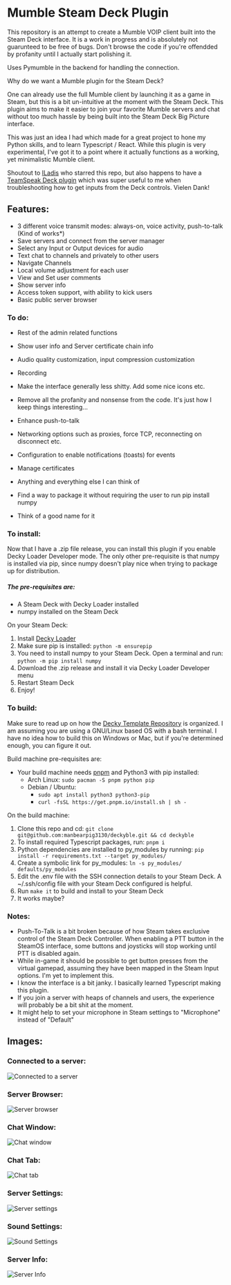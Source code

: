# Mumble Steam Deck Plugin

This repository is an attempt to create a Mumble VOIP client built into the Steam Deck interface. It is a work in progress and is absolutely not guarunteed to be free of bugs. Don't browse the code if you're offendded by profanity until I actually start polishing it.

Uses Pymumble in the backend for handling the connection.

Why do we want a Mumble plugin for the Steam Deck?

One can already use the full Mumble client by launching it as a game in Steam, but this is a bit un-intuitive at the moment with the Steam Deck. This plugin aims to make it easier to join your favorite Mumble servers and chat without too much hassle by being built into the Steam Deck Big Picture interface. 

This was just an idea I had which made for a great project to hone my Python skills, and to learn Typescript / React. 
While this plugin is very experimental, I've got it to a point where it actually functions as a working, yet minimalistic Mumble client. 

Shoutout to [ILadis](https://github.com/ILadis) who starred this repo, but also happens to have a [TeamSpeak Deck plugin](https://github.com/ILadis/ts3-qs4sd) which was super useful to me when troubleshooting how to get inputs from the Deck controls. Vielen Dank!

## Features:
- 3 different voice transmit modes: always-on, voice activity, push-to-talk (Kind of works*)
- Save servers and connect from the server manager
- Select any Input or Output devices for audio
- Text chat to channels and privately to other users
- Navigate Channels
- Local volume adjustment for each user
- View and Set user comments
- Show server info
- Access token support, with ability to kick users
- Basic public server browser

### To do:
- Rest of the admin related functions
- Show user info and Server certificate chain info
- Audio quality customization, input compression customization
- Recording
- Make the interface generally less shitty. Add some nice icons etc.
- Remove all the profanity and nonsense from the code. It's just how I keep things interesting...
- Enhance push-to-talk

- Networking options such as proxies, force TCP, reconnecting on disconnect etc.
- Configuration to enable notifications (toasts) for events
- Manage certificates
- Anything and everything else I can think of
- Find a way to package it without requiring the user to run pip install numpy
- Think of a good name for it

### To install:
Now that I have a .zip file release, you can install this plugin if you enable Decky Loader Developer mode. The only other pre-requisite is that numpy is installed via pip, since numpy doesn't play nice when trying to package up for distribution.

##### The pre-requisites are:
-  A Steam Deck with Decky Loader installed
-  numpy installed on the Steam Deck


On your Steam Deck:
1. Install [Decky Loader](https://github.com/SteamDeckHomebrew/decky-loader)
2. Make sure pip is installed: `python -m ensurepip`
3. You need to install numpy to your Steam Deck. Open a terminal and run: `python -m pip install numpy`
4. Download the .zip release and install it via Decky Loader Developer menu
5. Restart Steam Deck
6. Enjoy!


### To build:

 Make sure to read up on how the [Decky Template Repository](https://github.com/SteamDeckHomebrew/decky-plugin-template) is organized. 
 I am assuming you are using a GNU/Linux based OS with a bash terminal. I have no idea how to build this on Windows or Mac, but if you're determined enough, you can figure it out.

Build machine pre-requisites are:
 -  Your build machine needs [pnpm](https://pnpm.io/installation) and Python3 with pip installed:
    - Arch Linux: `sudo pacman -S pnpm python pip`
    - Debian / Ubuntu:
        - `sudo apt install python3 python3-pip`
        - `curl -fsSL https://get.pnpm.io/install.sh | sh -`

On the build machine:
1. Clone this repo and cd: `git clone git@github.com:manbearpig3130/deckyble.git && cd deckyble`
2. To install required Typescript packages, run: `pnpm i`
3. Python dependencies are installed to py_modules by running: `pip install -r requirements.txt --target py_modules/`
4. Create a symbolic link for py_modules: `ln -s py_modules/ defaults/py_modules`
5. Edit the .env file with the SSH connection details to your Steam Deck. A ~/.ssh/config file with your Steam Deck configured is helpful.
6. Run `make it` to build and install to your Steam Deck
7. It works maybe?

### Notes:

* Push-To-Talk is a bit broken because of how Steam takes exclusive control of the Steam Deck Controller. When enabling a PTT button in the SteamOS interface, some buttons and joysticks will stop working until PTT is disabled again.
* While in-game it should be possible to get button presses from the virtual gamepad, assuming they have been mapped in the Steam Input options. I'm yet to implement this.
* I know the interface is a bit janky. I basically learned Typescript making this plugin.
* If you join a server with heaps of channels and users, the experience will probably be a bit shit at the moment.
* It might help to set your microphone in Steam settings to "Microphone" instead of "Default"


## Images:

### Connected to a server:
![Connected to a server](img/server.png)

### Server Browser:
![Server browser](img/browser.png)

### Chat Window:
![Chat window](img/chatbox.png)

### Chat Tab:
![Chat tab](img/chat2.png)

### Server Settings:
![Server settings](img/serversettings.png)

### Sound Settings:
![Sound Settings](img/soundsettings.png)

### Server Info:
![Server Info](img/serverinfo.png)
